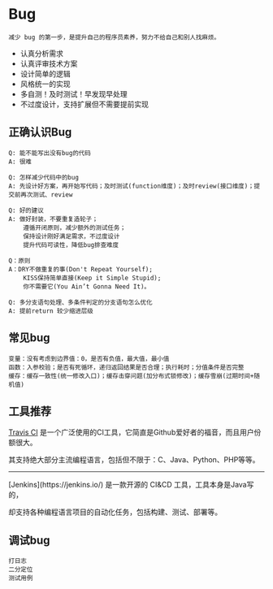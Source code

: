 # Bug
    减少 bug 的第一步，是提升自己的程序员素养，努力不给自己和别人找麻烦。
- 认真分析需求
- 认真评审技术方案
- 设计简单的逻辑
- 风格统一的实现
- 多自测！及时测试！早发现早处理
- 不过度设计，支持扩展但不需要提前实现

## 正确认识Bug
    Q: 能不能写出没有bug的代码
    A: 很难

    Q: 怎样减少代码中的bug
    A: 先设计好方案，再开始写代码；及时测试(function维度)；及时review(接口维度)；提交前再次测试、review

    Q: 好的建议
    A: 做好封装，不要重复造轮子；
        遵循开闭原则，减少额外的测试任务；
        保持设计刚好满足需求，不过度设计
        提升代码可读性，降低bug排查难度

    Q：原则
    A：DRY不做重复的事(Don't Repeat Yourself);
        KISS保持简单直接(Keep it Simple Stupid);
        你不需要它(You Ain’t Gonna Need It)。

    Q: 多分支语句处理、多条件判定的分支语句怎么优化
    A: 提前return 较少缩进层级

## 常见bug
    变量：没有考虑到边界值：0，是否有负值，最大值，最小值
    函数：入参校验；是否有死循环，递归返回结果是否合理；执行耗时；分值条件是否完整
    缓存：缓存一致性(统一修改入口)；缓存击穿问题(加分布式锁修改)；缓存雪崩(过期时间+随机值)

## 工具推荐
[Travis CI](https://travis-ci.org/) 是一个广泛使用的CI工具，它简直是Github爱好者的福音，而且用户份额很大。

其支持绝大部分主流编程语言，包括但不限于：C、Java、Python、PHP等等。
<hr >
[Jenkins](https://jenkins.io/) 是一款开源的 CI&CD 工具，工具本身是Java写的，

却支持各种编程语言项目的自动化任务，包括构建、测试、部署等。

## 调试bug
    打日志
    二分定位
    测试用例
    
